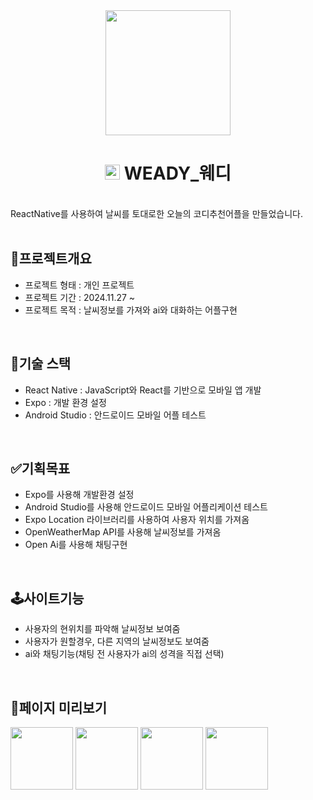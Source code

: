 <div align='center'>
  <img src='https://github.com/user-attachments/assets/721ab7c1-5efc-4e12-94e9-14d910a1b02d' width='200px'/>
</div>
<div align="center">
  <h1>
    <img src='https://github.com/user-attachments/assets/d077d876-ed2e-4023-8b25-edf2666ee1a1' display='inline' width='24px'/>
    WEADY_웨디
  </h1>
  <br />
</div>
ReactNative를 사용하여 날씨를 토대로한 오늘의 코디추천어플을 만들었습니다.
<br/>
<br />

## 🌟프로젝트개요

- 프로젝트 형태 : 개인 프로젝트
- 프로젝트 기간 : 2024.11.27 ~ 
- 프로젝트 목적 : 날씨정보를 가져와 ai와 대화하는 어플구현

<br />

## 🔨기술 스택
- React Native : JavaScript와 React를 기반으로 모바일 앱 개발
- Expo : 개발 환경 설정
- Android Studio : 안드로이드 모바일 어플 테스트

<br />

## ✅기획목표
- Expo를 사용해 개발환경 설정
- Android Studio를 사용해 안드로이드 모바일 어플리케이션 테스트
- Expo Location 라이브러리를 사용하여 사용자 위치를 가져옴
- OpenWeatherMap API를 사용해 날씨정보를 가져옴
- Open Ai를 사용해 채팅구현

<br />

## 🕹️사이트기능
- 사용자의 현위치를 파악해 날씨정보 보여줌
- 사용자가 원할경우, 다른 지역의 날씨정보도 보여줌
- ai와 채팅기능(채팅 전 사용자가 ai의 성격을 직접 선택)

<br />

## 📃페이지 미리보기
<img src='https://github.com/user-attachments/assets/a043d05d-74c2-4cb2-96a6-6f6a26645fda' width='100px'/>
<img src='https://github.com/user-attachments/assets/91a8493e-16a4-4a44-8994-f3fe724dbbda' width='100px'/>
<img src='https://github.com/user-attachments/assets/ee65c9e6-6084-483b-9669-ad345f79b254' width='100px'/>
<img src='https://github.com/user-attachments/assets/6a5c25ec-5433-4196-ad31-97bbdd316ffe' width='100px'/>
